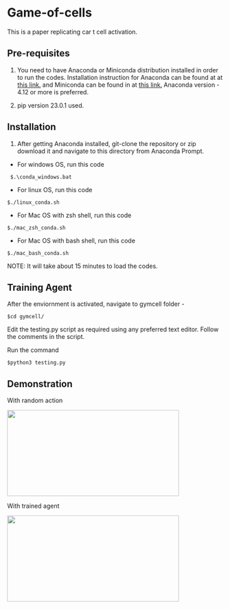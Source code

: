 # Game-of-cells

This is a paper replicating car t cell activation. 

## Pre-requisites

1. You need to have Anaconda or Miniconda distribution installed in order to run the codes. Installation instruction for Anaconda can be found  at at [this link.](https://www.anaconda.com/)  and Miniconda can be found in  at [this link.](https://conda.io/miniconda.html) Anaconda version - 4.12 or more is preferred. 

2. pip version 23.0.1 used. 


## Installation 

1. After getting Anaconda installed, git-clone the repository or zip download it and navigate to this directory from Anaconda Prompt. 

* For windows OS, run this code 

```
 $.\conda_windows.bat
```

* For linux OS, run this code 

```
$./linux_conda.sh
```

* For Mac OS with zsh shell, run this code 

```
$./mac_zsh_conda.sh
```

* For Mac OS with bash shell, run this code 

```
$./mac_bash_conda.sh
```

NOTE: It will take about 15 minutes to load the codes. 

## Training Agent

After the enviornment is activated, navigate to gymcell folder - 

```
$cd gymcell/
```
Edit the testing.py script as required using any preferred text editor. Follow the comments in the script.

Run the command 

```
$python3 testing.py
```



## Demonstration 

With random action

<img src = "https://github.com/Sakib1418/Game-of-cells/blob/main/image/randompolicy.gif" width="400" height="200"/>
  


  
With trained agent

<img src = "https://github.com/Sakib1418/Game-of-cells/blob/main/image/withpolicy.gif" width="400" height="200"/>
